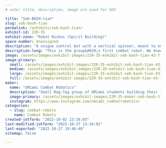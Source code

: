 ```yaml
---
# note: title, description, image are used for SEO

title: "Seb-BASH-tian"
slug: seb-bash-tian
permalink: /exhibits/seb-bash-tian/
exhibit-id: 22R-35
exhibit-zone: "Robot Ruckus (Spirit Building)"
space-number: Unassigned
description: "A unique control bot with a vertical spinner, meant to out-size the opponent with it&#039;s wide body."
description-long: "This is the group&#039;s first combat robot. We knew it was unlikely that we would be able to out-weapon or out-drive the compitetion due to lack of experience. So, we decided to go for a unique design that is certain to produce exciting results. "
image: /assets/images/exhibit-images/22R-35-exhibit-seb-bash-tian-43-final-logo-combat-robotics-1-8406-large.png
image-primary: 
  small: /assets/images/exhibit-images/22R-35-exhibit-seb-bash-tian-43-final-logo-combat-robotics-1-8406-small.png
  medium: /assets/images/exhibit-images/22R-35-exhibit-seb-bash-tian-43-final-logo-combat-robotics-1-8406-medium.png
  large: /assets/images/exhibit-images/22R-35-exhibit-seb-bash-tian-43-final-logo-combat-robotics-1-8406-large.png
  full: /assets/images/exhibit-images/22R-35-exhibit-seb-bash-tian-43-final-logo-combat-robotics-1-8406-full.png
maker: 
  name: "UMiami Combat Robotics"
  description: "Small Rag-Tag group of UMiami students building their first ever robot. We all met for the first time in late September, and we only had a little over a month to plan, design, and build our first combat robot. "
  image-primary: /assets/images/exhibit-images/22R-35-maker-seb-bash-tian-final-logo-combat-robotics-1-medium.png
  instagram: https://www.instagram.com/umiami_combatrobotics/
categories: 
  - slug: combat-robots
    name: Combat Robots
created-jotform: "2022-10-02 23:16:03"
last-modified-jotform: "2022-10-27 13:34:01"
last-exported: "2022-10-27 19:46:40"
sitemap: false

---
```

